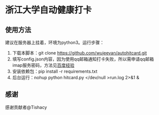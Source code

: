 # 浙江大学自动健康打卡

## 使用方法

建议在服务器上挂着，环境为python3。运行步骤：

1. 下载本脚本：git clone https://github.com/wujeevan/autohitcard.git
2. 填写config.json内容，因为使用qq邮箱通知打卡失败，所以需申请qq邮箱imap服务密码，方法见[百度经验](https://zhidao.baidu.com/question/2058074561101447467.html "点击链接")
3. 安装依赖包：pip install -r requirements.txt
4. 后台运行：nohup python hitcard.py </dev/null >run.log 2>&1 &

## 感谢

感谢贡献者@Tishacy
